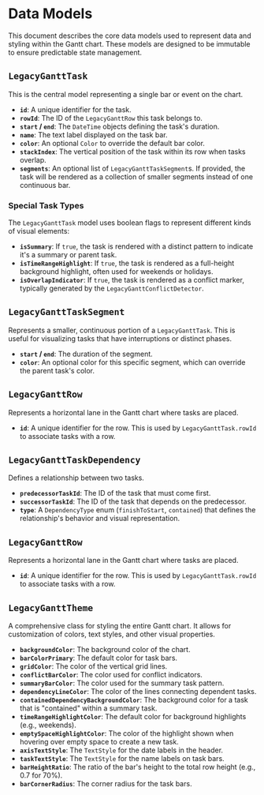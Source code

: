 # Data Models

This document describes the core data models used to represent data and styling within the Gantt chart. These models are designed to be immutable to ensure predictable state management.

## `LegacyGanttTask`

This is the central model representing a single bar or event on the chart.

-   **`id`**: A unique identifier for the task.
-   **`rowId`**: The ID of the `LegacyGanttRow` this task belongs to.
-   **`start` / `end`**: The `DateTime` objects defining the task's duration.
-   **`name`**: The text label displayed on the task bar.
-   **`color`**: An optional `Color` to override the default bar color.
-   **`stackIndex`**: The vertical position of the task within its row when tasks overlap.
-   **`segments`**: An optional list of `LegacyGanttTaskSegment`s. If provided, the task will be rendered as a collection of smaller segments instead of one continuous bar.

### Special Task Types

The `LegacyGanttTask` model uses boolean flags to represent different kinds of visual elements:

-   **`isSummary`**: If `true`, the task is rendered with a distinct pattern to indicate it's a summary or parent task.
-   **`isTimeRangeHighlight`**: If `true`, the task is rendered as a full-height background highlight, often used for weekends or holidays.
-   **`isOverlapIndicator`**: If `true`, the task is rendered as a conflict marker, typically generated by the `LegacyGanttConflictDetector`.

## `LegacyGanttTaskSegment`

Represents a smaller, continuous portion of a `LegacyGanttTask`. This is useful for visualizing tasks that have interruptions or distinct phases.

-   **`start` / `end`**: The duration of the segment.
-   **`color`**: An optional color for this specific segment, which can override the parent task's color.

## `LegacyGanttRow`

Represents a horizontal lane in the Gantt chart where tasks are placed.

-   **`id`**: A unique identifier for the row. This is used by `LegacyGanttTask.rowId` to associate tasks with a row.

## `LegacyGanttTaskDependency`

Defines a relationship between two tasks.

-   **`predecessorTaskId`**: The ID of the task that must come first.
-   **`successorTaskId`**: The ID of the task that depends on the predecessor.
-   **`type`**: A `DependencyType` enum (`finishToStart`, `contained`) that defines the relationship's behavior and visual representation.

## `LegacyGanttRow`

Represents a horizontal lane in the Gantt chart where tasks are placed.

-   **`id`**: A unique identifier for the row. This is used by `LegacyGanttTask.rowId` to associate tasks with a row.

## `LegacyGanttTheme`

A comprehensive class for styling the entire Gantt chart. It allows for customization of colors, text styles, and other visual properties.

-   **`backgroundColor`**: The background color of the chart.
-   **`barColorPrimary`**: The default color for task bars.
-   **`gridColor`**: The color of the vertical grid lines.
-   **`conflictBarColor`**: The color used for conflict indicators.
-   **`summaryBarColor`**: The color used for the summary task pattern.
-   **`dependencyLineColor`**: The color of the lines connecting dependent tasks.
-   **`containedDependencyBackgroundColor`**: The background color for a task that is "contained" within a summary task.
-   **`timeRangeHighlightColor`**: The default color for background highlights (e.g., weekends).
-   **`emptySpaceHighlightColor`**: The color of the highlight shown when hovering over empty space to create a new task.
-   **`axisTextStyle`**: The `TextStyle` for the date labels in the header.
-   **`taskTextStyle`**: The `TextStyle` for the name labels on task bars.
-   **`barHeightRatio`**: The ratio of the bar's height to the total row height (e.g., 0.7 for 70%).
-   **`barCornerRadius`**: The corner radius for the task bars.